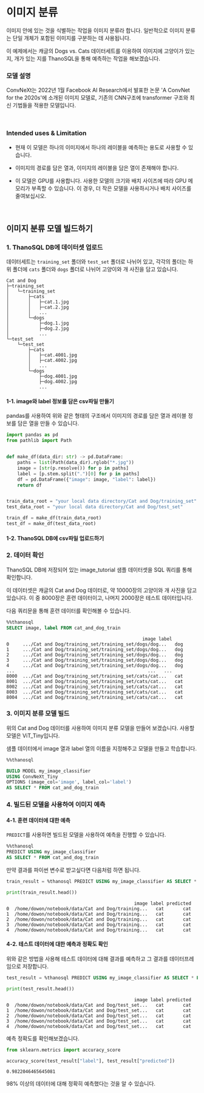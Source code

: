 # 이미지 분류

이미지 안에 있는 것을 식별하는 작업을 이미지 분류라 합니다. 일반적으로 이미지 분류는 단일 개체가 포함된 이미지를 구분하는 데 사용됩니다.

이 예제에서는 캐글의 Dogs vs. Cats 데이터세트를 이용하여 이미지에 고양이가 있는지, 개가 있는 지를 ThanoSQL을 통해 예측하는 작업을 해보겠습니다.

### 모델 설명

ConvNeXt는 2022년 1월 Facebook AI Research에서 발표한 논문 'A ConvNet for the 2020s'에 소개된 이미지 모델로, 기존의 CNN구조에 transformer 구조와 최신 기법들을 적용한 모델입니다.

<br>

### Intended uses & Limitation

- 현재 이 모델은 하나의 이미지에서 하나의 레이블을 예측하는 용도로 사용할 수 있습니다.

- 이미지의 경로를 담은 열과, 이미지의 레이블을 담은 열이 존재해야 합니다.

- 이 모델은 GPU를 사용합니다. 사용한 모델의 크기와 배치 사이즈에 따라 GPU 메모리가 부족할 수 있습니다. 이 경우, 더 작은 모델을 사용하시거나 배치 사이즈를 줄여보십시오.

<br>

## 이미지 분류 모델 빌드하기

### 1. ThanoSQL DB에 데이터셋 업로드

데이터세트는 `training_set` 폴더와 `test_set` 폴더로 나뉘어 있고, 각각의 폴더는 하위 폴더에 `cats` 폴더와 `dogs` 폴더로 나뉘어 고양이와 개 사진을 담고 있습니다.

```
Cat and Dog
├─training_set
│   └─training_set
│       ├─cats
│       │   ├─cat.1.jpg
│       │   ├─cat.2.jpg
│       │   ...
│       └─dogs
│           ├─dog.1.jpg
│           ├─dog.2.jpg
│           ...
└─test_set
    └─test_set
        ├─cats
        │   ├─cat.4001.jpg
        │   ├─cat.4002.jpg
        │   ...
        └─dogs
            ├─dog.4001.jpg
            ├─dog.4002.jpg
            ...
```

#### 1-1. image와 label 정보를 담은 csv파일 만들기

pandas를 사용하여 위와 같은 형태의 구조에서 이미지의 경로를 담은 열과 레이블 정보를 담은 열을 만들 수 있습니다.

```python
import pandas as pd
from pathlib import Path


def make_df(data_dir: str) -> pd.DataFrame:
    paths = list(Path(data_dir).rglob("*.jpg"))
    image = [str(p.resolve()) for p in paths]
    label = [p.stem.split(".")[0] for p in paths]
    df = pd.DataFrame({"image": image, "label": label})
    return df


train_data_root = "your local data directory/Cat and Dog/training_set"
test_data_root = "your local data directory/Cat and Dog/test_set"

train_df = make_df(train_data_root)
test_df = make_df(test_data_root)
```

#### 1-2. ThanoSQL DB에 csv파일 업로드하기

### 2. 데이터 확인

ThanoSQL DB에 저장되어 있는 image_tutorial 샘플 데이터셋을 SQL 쿼리를 통해 확인합니다.

이 데이터셋은 캐글의 Cat and Dog 데이터로, 약 10000장의 고양이와 개 사진을 담고 있습니다. 이 중 8000장은 훈련 데이터이고, 나머지 2000장은 테스트 데이터입니다.

다음 쿼리문을 통해 훈련 데이터를 확인해볼 수 있습니다.

```sql
%%thanosql
SELECT image, label FROM cat_and_dog_train
```

```
                                                  image label
0     .../Cat and Dog/training_set/training_set/dogs/dog...   dog
1     .../Cat and Dog/training_set/training_set/dogs/dog...   dog
2     .../Cat and Dog/training_set/training_set/dogs/dog...   dog
3     .../Cat and Dog/training_set/training_set/dogs/dog...   dog
4     .../Cat and Dog/training_set/training_set/dogs/dog...   dog
...                                                 ...   ...
8000  .../Cat and Dog/training_set/training_set/cats/cat...   cat
8001  .../Cat and Dog/training_set/training_set/cats/cat...   cat
8002  .../Cat and Dog/training_set/training_set/cats/cat...   cat
8003  .../Cat and Dog/training_set/training_set/cats/cat...   cat
8004  .../Cat and Dog/training_set/training_set/cats/cat...   cat
```

### 3. 이미지 분류 모델 빌드

위의 Cat and Dog 데이터를 사용하여 이미지 분류 모델을 만들어 보겠습니다. 사용할 모델은 ViT_Tiny입니다.

샘플 데이터에서 image 열과 label 열의 이름을 지정해주고 모델을 만들고 학습합니다.

```sql
%%thanosql

BUILD MODEL my_image_classifier
USING ConvNeXt_Tiny
OPTIONS (image_col='image', label_col='label')
AS SELECT * FROM cat_and_dog_train
```

### 4. 빌드된 모델을 사용하여 이미지 예측

#### 4-1. 훈련 데이터에 대한 예측

`PREDICT`를 사용하면 빌드된 모델을 사용하여 예측을 진행할 수 있습니다.

```sql
%%thanosql
PREDICT USING my_image_classifier
AS SELECT * FROM cat_and_dog_train
```

만약 결과를 파이썬 변수로 받고싶다면 다음처럼 하면 됩니다.

```sql
train_result = %thanosql PREDICT USING my_image_classifier AS SELECT * FROM cat_and_dog_train
```

```python
print(train_result.head())
```

```
                                               image label predicted
0  /home/dowon/notebook/data/Cat and Dog/training...   cat       cat
1  /home/dowon/notebook/data/Cat and Dog/training...   cat       cat
2  /home/dowon/notebook/data/Cat and Dog/training...   cat       cat
3  /home/dowon/notebook/data/Cat and Dog/training...   cat       cat
4  /home/dowon/notebook/data/Cat and Dog/training...   cat       cat
```

#### 4-2. 테스트 데이터에 대한 예측과 정확도 확인

위와 같은 방법을 사용해 테스트 데이터에 대해 결과를 예측하고 그 결과를 데이터프레임으로 저장합니다.

```sql
test_result = %thanosql PREDICT USING my_image_classifier AS SELECT * FROM cat_and_dog_test
```

```python
print(test_result.head())
```

```
                                               image label predicted
0  /home/dowon/notebook/data/Cat and Dog/test_set...   cat       cat
1  /home/dowon/notebook/data/Cat and Dog/test_set...   cat       cat
2  /home/dowon/notebook/data/Cat and Dog/test_set...   cat       cat
3  /home/dowon/notebook/data/Cat and Dog/test_set...   cat       cat
4  /home/dowon/notebook/data/Cat and Dog/test_set...   cat       cat
```

예측 정확도를 확인해보겠습니다.

```python
from sklearn.metrics import accuracy_score

accuracy_score(test_result["label"], test_result["predicted"])
```

```
0.9822046465645081
```

98% 이상의 데이터에 대해 정확히 예측했다는 것을 알 수 있습니다.
